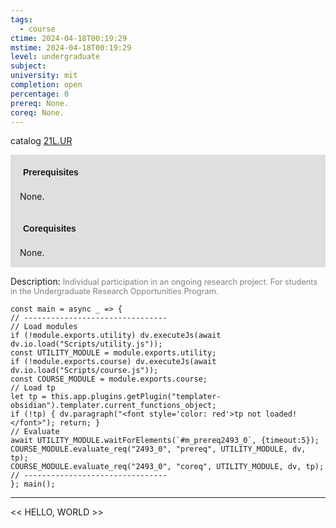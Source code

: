 ```yaml
---
tags:
  - course
ctime: 2024-04-18T00:19:29
mstime: 2024-04-18T00:19:29
level: undergraduate
subject: 
university: mit
completion: open
percentage: 0
prereq: None.
coreq: None.
---
```


catalog [21L.UR](http://student.mit.edu/catalog/m21La.html#21L.UR)

<span style="display: block; padding: 15px; background-color: rgb(100, 100, 100, 0.2);"><font id="m_prereq2493_0" style="display: block; font-family: Arial, sans-serif; font-weight: bold; padding: 5px">Prerequisites</font><br><span id="prereq2493_0">None.</span></span>
<span style="display: block; padding: 15px; background-color: rgb(100, 100, 100, 0.2);"><font id="m_coreq2493_0" style="display: block; font-family: Arial, sans-serif; font-weight: bold; padding: 5px">Corequisites</font><br><span id="coreq2493_0">None.</span></span>

<font style="">Description:</font>
<font style="color: grey; font-size: 0.8rem;">Individual participation in an ongoing research project.  For students in the Undergraduate Research Opportunities Program.</font>

```dataviewjs
const main = async _ => {
// --------------------------------
// Load modules
if (!module.exports.utility) dv.executeJs(await dv.io.load("Scripts/utility.js"));
const UTILITY_MODULE = module.exports.utility;
if (!module.exports.course) dv.executeJs(await dv.io.load("Scripts/course.js"));
const COURSE_MODULE = module.exports.course;
// Load tp
let tp = this.app.plugins.getPlugin("templater-obsidian").templater.current_functions_object;
if (!tp) { dv.paragraph("<font style='color: red'>tp not loaded!</font>"); return; }
// Evaluate
await UTILITY_MODULE.waitForElements(`#m_prereq2493_0`, {timeout:5});
COURSE_MODULE.evaluate_req("2493_0", "prereq", UTILITY_MODULE, dv, tp);
COURSE_MODULE.evaluate_req("2493_0", "coreq", UTILITY_MODULE, dv, tp);
// --------------------------------
}; main();
```

---

<< HELLO, WORLD >>
